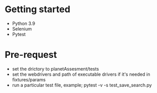 # Getting started
- Python 3.9
- Selenium
- Pytest

# Pre-request
- set the drictory to planetAssesment/tests
- set the webdrivers and path of executable drivers if it's needed in fixtures/params
- run a particular test file, example; pytest -v -s test_save_search.py 
